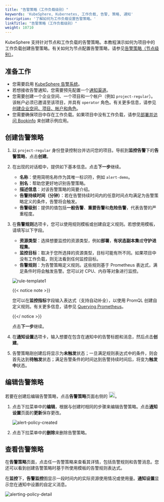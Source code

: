 ```yaml
---
title: "告警策略（工作负载级别）"
keywords: 'KubeSphere, Kubernetes, 工作负载, 告警, 策略, 通知'
description: '了解如何为工作负载设置告警策略。'
linkTitle: "告警策略（工作负载级别）"
weight: 10710
---
```


KubeSphere 支持针对节点和工作负载的告警策略。本教程演示如何为项目中的工作负载创建告警策略。有关如何为节点配置告警策略，请参见[告警策略（节点级别）](../../../cluster-administration/cluster-wide-alerting-and-notification/alerting-policy/)。

## 准备工作

- 您需要启用 [KubeSphere 告警系统](../../../pluggable-components/alerting/)。
- 若想接收告警通知，您需要预先配置一个[通知渠道](../../../cluster-administration/platform-settings/notification-management/configure-email/)。
- 您需要创建一个企业空间、一个项目和一个帐户（例如 `project-regular`）。该帐户必须已邀请至该项目，并具有 `operator` 角色。有关更多信息，请参见[创建企业空间、项目、帐户和角色](../../../quick-start/create-workspace-and-project/)。
- 您需要确保项目中存在工作负载。如果项目中没有工作负载，请参见[部署并访问 Bookinfo](../../../quick-start/deploy-bookinfo-to-k8s/) 来创建示例应用。

## 创建告警策略

1. 以 `project-regular` 身份登录控制台并访问您的项目。导航到**监控告警**下的**告警策略**，点击**创建**。

2. 在出现的对话框中，提供如下基本信息。点击**下一步**继续。

   - **名称**：使用简明名称作为其唯一标识符，例如 `alert-demo`。
   - **别名**：帮助您更好地识别告警策略。
   - **描述信息**：对该告警策略的简要介绍。
   - **告警持续时间（分钟）**：若在告警持续时间内的任意时间点均满足为告警策略定义的条件，告警将会触发。
   - **告警级别**：提供的值包括**一般告警**、**重要告警**和**危险告警**，代表告警的严重程度。

3. 在**告警规则**选项卡，您可以使用规则模板或创建自定义规则。若想使用模板，请填写以下字段。

   - **资源类型**：选择想要监控的资源类型，例如**部署**，**有状态副本集**或**守护进程集**。
   - **监控目标**：取决于您所选择的资源类型，目标可能有所不同。如果项目中没有工作负载，则无法看到任何监控目标。
   - **告警规则**：为告警策略定义规则。这些规则基于 Prometheus 表达式，满足条件时将会触发告警。您可以对 CPU、内存等对象进行监控。

   ![rule-template1](/images/docs/zh-cn/project-user-guide/alerting/alerting-policies/rule-template1.png)

   {{< notice note >}}

   您可以在**监控指标**字段输入表达式（支持自动补全），以使用 PromQL 创建自定义规则。有关更多信息，请参见 [Querying Prometheus](https://prometheus.io/docs/prometheus/latest/querying/basics/)。

   {{</ notice >}} 

   点击**下一步**继续。

4. 在**通知设置**选项卡，输入想要在包含在通知中的告警标题和消息，然后点击**创建**。

5. 告警策略刚创建后将显示为**未触发**状态；一旦满足规则表达式中的条件，则会首先达到**待触发**状态；满足告警条件的时间达到告警持续时间后，将变为**触发中**状态。

## 编辑告警策略

若要在创建后编辑告警策略，点击**告警策略**页面右侧的 <img src="/images/docs/zh-cn/project-user-guide/alerting/alerting-policies/edit-alerting-policy.png" height="20px">。

1. 点击下拉菜单中的**编辑**，根据与创建时相同的步骤来编辑告警策略。点击**通知设置**页面的**更新**保存更改。

   ![alert-policy-created](/images/docs/zh-cn/project-user-guide/alerting/alerting-policies/alert-policy-created.png)

2. 点击下拉菜单中的**删除**来删除告警策略。

## 查看告警策略

在**告警策略**页面，点击任一告警策略来查看其详情，包括告警规则和告警消息。您还可以看到创建告警策略时基于所使用模板的告警规则表达式。

在**监控**下，**告警监控**图显示一段时间内的实际资源使用情况或使用量。**通知设置**显示您在通知中设置的自定义消息。

![alerting-policy-detail](/images/docs/zh-cn/project-user-guide/alerting/alerting-policies/alerting-policy-detail.png)